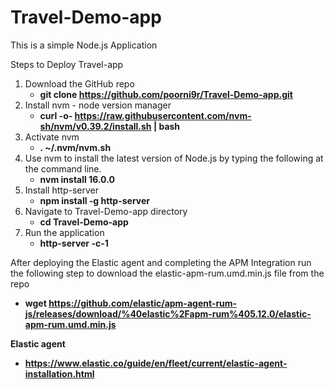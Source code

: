# Travel-Demo-app

This is a simple Node.js Application 



Steps to Deploy Travel-app
1. Download the GitHub repo
   - **git clone https://github.com/poorni9r/Travel-Demo-app.git**
2. Install nvm - node version manager
     - **curl -o- https://raw.githubusercontent.com/nvm-sh/nvm/v0.39.2/install.sh | bash**
3. Activate nvm
     - **. ~/.nvm/nvm.sh**
4. Use nvm to install the latest version of Node.js by typing the following at the command line.
     - **nvm install 16.0.0**
5. Install http-server 
     - **npm install -g http-server**
6. Navigate to Travel-Demo-app directory
    - **cd Travel-Demo-app**
8. Run the application 
    - **http-server -c-1**

After deploying the Elastic agent and completing the APM Integration run the following step to download the elastic-apm-rum.umd.min.js file from the repo
   - **wget https://github.com/elastic/apm-agent-rum-js/releases/download/%40elastic%2Fapm-rum%405.12.0/elastic-apm-rum.umd.min.js**


**Elastic agent** 
 - **https://www.elastic.co/guide/en/fleet/current/elastic-agent-installation.html**
